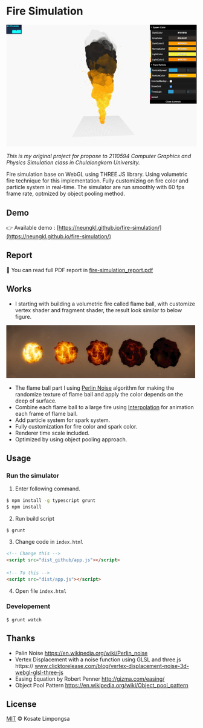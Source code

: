 Fire Simulation
===

<img src=".github/preview.png" width="700">

*This is my original project for propose to 2110594 Computer Graphics and Physics Simulation class
in Chulalongkorn University.*

Fire simulation base on WebGL using THREE.JS library. Using volumetric fire technique for this implementation. Fully customizing on fire color and particle system in real-time.
The simulator are run smoothly with 60 fps frame rate,
optmized by object pooling method.

## Demo

:point_right: Available demo :  [https://neungkl.github.io/fire-simulation/](https://neungkl.github.io/fire-simulation/)

## Report

:page_facing_up: You can read full PDF report in [fire-simulation_report.pdf](fire-simulation_report.pdf)


## Works

- I starting with building a volumetric fire called flame ball, with customize vertex shader and fragment shader,
the result look similar to below figure.

<img src=".github/flame-ball.jpeg" width="500">

- The flame ball part I using [Perlin Noise](https://en.wikipedia.org/wiki/Perlin_noise) algorithm for making the
randomize texture of flame ball and apply the color depends on the deep
of surface.
- Combine each flame ball to a large fire using [Interpolation](https://en.wikipedia.org/wiki/Interpolation) for animation
each frame of flame ball.
- Add particle system for spark system.
- Fully customization for fire color and spark color.
- Renderer time scale included.
- Optimized by using object pooling approach.

## Usage

### Run the simulator

1. Enter following command.

  ```sh
  $ npm install -g typescript grunt
  $ npm install
  ```
2. Run build script

  ```
  $ grunt
  ```
3. Change code in `index.html`

  ```html
  <!-- Change this -->
  <script src="dist_github/app.js"></script>

  <!-- To this -->
  <script src="dist/app.js"></script>
  ```
4. Open file `index.html`

### Developement

```
$ grunt watch
```

## Thanks

- Palin Noise https://en.wikipedia.org/wiki/Perlin_noise
- Vertex Displacement with a noise function using GLSL and three.js https:// www.clicktorelease.com/blog/vertex-displacement-noise-3d-webgl-glsl-three-js
- Easing Equation by Robert Penner http://gizma.com/easing/
- Object Pool Pattern https://en.wikipedia.org/wiki/Object_pool_pattern

## License

[MIT](LICENSE) © Kosate Limpongsa
